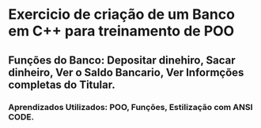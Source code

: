 # Exercicio de criação de um Banco em C++ para treinamento de POO
## Funções do Banco: Depositar dinehiro, Sacar dinheiro, Ver o Saldo Bancario, Ver Informções completas do Titular.
### Aprendizados Utilizados: POO,  Funções, Estilização com ANSI CODE.